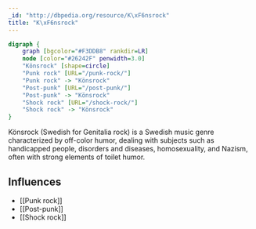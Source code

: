 ```yaml
---
_id: "http://dbpedia.org/resource/K\xF6nsrock"
title: "K\xF6nsrock"
---
```


```dot
digraph {
	graph [bgcolor="#F3DDB8" rankdir=LR]
	node [color="#26242F" penwidth=3.0]
	"Könsrock" [shape=circle]
	"Punk rock" [URL="/punk-rock/"]
	"Punk rock" -> "Könsrock"
	"Post-punk" [URL="/post-punk/"]
	"Post-punk" -> "Könsrock"
	"Shock rock" [URL="/shock-rock/"]
	"Shock rock" -> "Könsrock"
}
```

Könsrock (Swedish for Genitalia rock) is a Swedish music genre characterized by off-color humor, dealing with subjects such as handicapped people, disorders and diseases, homosexuality, and Nazism, often with strong elements of toilet humor.

## Influences

- [[Punk rock]]
- [[Post-punk]]
- [[Shock rock]]
